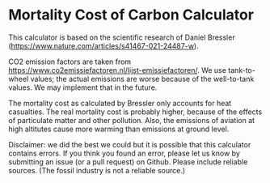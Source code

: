 # Mortality Cost of Carbon Calculator

This calculator is based on the scientific research of Daniel Bressler (https://www.nature.com/articles/s41467-021-24487-w).

CO2 emission factors are taken from https://www.co2emissiefactoren.nl/lijst-emissiefactoren/. We use tank-to-wheel values; the actual emissions are worse because of the well-to-tank values. We may implement that in the future.

The mortality cost as calculated by Bressler only accounts for heat casualties. The real mortality cost is probably higher, because of the effects of particulate matter and other pollution. Also, the emissions of aviation at high altitutes cause more warming than emissions at ground level.

Disclaimer: we did the best we could but it is possible that this calculator contains errors. If you think you found an error, please let us know by submitting an issue (or a pull request) on Github. Please include reliable sources. (The fossil industry is not a reliable source.)
